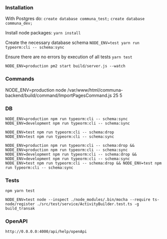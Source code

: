 ### Installation

With Postgres do:
`create database communa_test;`
`create database communa_dev;`

Install node packages:
`yarn install`

Create the necessary database schema
`NODE_ENV=test yarn run typeorm:cli -- schema:sync`

Ensure there are no errors by execution of all tests
`yarn test`

`NODE_ENV=production pm2 start build/server.js --watch`

### Commands
NODE_ENV=production node /var/www/html/communa-backend/build/command/ImportPagesCommand.js 25 5

### DB

```
NODE_ENV=production npm run typeorm:cli -- schema:sync
NODE_ENV=development npm run typeorm:cli -- schema:sync

NODE_ENV=test npm run typeorm:cli -- schema:drop
NODE_ENV=test npm run typeorm:cli -- schema:sync

NODE_ENV=production npm run typeorm:cli -- schema:drop && NODE_ENV=production npm run typeorm:cli -- schema:sync
NODE_ENV=development npm run typeorm:cli -- schema:drop && NODE_ENV=development npm run typeorm:cli -- schema:sync
NODE_ENV=test npm run typeorm:cli -- schema:drop && NODE_ENV=test npm run typeorm:cli -- schema:sync
```

### Tests

```
npm yarn test

NODE_ENV=test node --inspect ./node_modules/.bin/mocha --require ts-node/register ./src/test/service/ActivityBuilder.test.ts -g build_transak
```

### OpenAPI

```
http://0.0.0.0:4000/api/help/openApi
```
